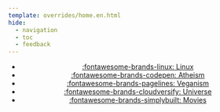 ```yaml
---
template: overrides/home.en.html
hide:
  - navigation
  - toc
  - feedback
---
```

<!-- markdownlint-disable-next-line -->
<!--
<div style="max-width:50rem;margin:auto;" markdown>
<div style="max-width:38rem;" markdown>
## Why should I care?

##### “I have nothing to hide. Why should I care about my privacy?”

Much like the right to interracial marriage, woman's suffrage, freedom of speech, and many others, we didn't always have the right to privacy. In several dictatorships, many still don't. Generations before ours fought for our right to privacy. ==Privacy is a human right inherent to all of us== that we are entitled to without discrimination.

You shouldn't confuse privacy with secrecy. We know what happens in the bathroom, but you still close the door. That's because you want privacy, not secrecy. **Everyone** has something to hide, privacy is something that makes you human.
</div>

<div style="margin-left:auto;margin-right:0;text-align:right;max-width:38rem;" markdown>
## What should I do?

##### First, you need to make a plan

Trying to protect all your data from everyone all the time is impractical, expensive, and exhausting. But don't worry! Security is a process, and by thinking ahead you can put together a plan that's right for you. Security isn't just about the tools you use or the software you download. Rather, it begins with understanding the unique threats you face, and how you can counter them.

==This process of identifying threats and defining countermeasures is called **threat modeling**==, and it forms the basis of every good security and privacy plan.

[:material-book-outline: Learn More About Threat Modeling](basics/threat-modeling.md){ .md-button .md-button--primary }
</div>
</div>

<div style="padding-top:5em;max-width:960px;margin:auto;text-align:center;" markdown>
## We need you! Here's how to get involved

It's important for a website like Privacy Guides to always stay up-to-date. We need our audience to keep an eye on software updates for the applications listed on our site and follow recent news about providers that we recommend. It's hard to keep up with the fast pace of the internet, but we try our best. If you spot an error, think a provider should not be listed, notice a qualified provider is missing, believe a browser plugin is no longer the best choice, or uncover any other issue, please let us know.
</div>
<div class="grid cards" style="margin:auto;max-width:800px;text-align:center;" markdown>

- [:fontawesome-brands-reddit: Join the r/PrivacyGuides Subreddit](https://www.reddit.com/r/privacyguides)
- [:fontawesome-brands-mastodon: Follow us on Mastodon](https://mastodon.social/@privacyguides){ rel=me }
- [:material-book-edit: Contribute to this website](https://github.com/privacyguides/privacyguides.org)
- [:pg-matrix: Chat with us on Matrix](https://matrix.to/#/#privacyguides:matrix.org)
-->



<div class="grid cards" style="margin:auto;max-width:800px;text-align:center;" markdown>

- [:fontawesome-brands-linux: Linux](https://www.divijesh.com/Linux/intro2/)
- [:fontawesome-brands-codepen: Atheism](https://www.divijesh.com/Atheism/intro/)
- [:fontawesome-brands-pagelines: Veganism](https://www.divijesh.com/Vegan/intro/)
- [:fontawesome-brands-cloudversify: Universe](https://www.divijesh.com/Universe/intro/)
- [:fontawesome-brands-simplybuilt: Movies](https://www.divijesh.com/Movies/list/)
</div> 
